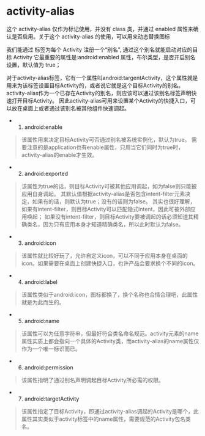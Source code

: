 

# activity-alias

这个 activity-alias 仅作为标记使用，并没有 class 类，并通过 enabled 属性来确认是否启用。关于这个 activity-alias 的使用，可以用来动态替换图标

我们能通过 <activity-alias> 标签为每个 Activity 注册一个“别名”, 通过这个别名就能启动对应的目标 Activity
它最重要的属性是:android:enabled 属性，布尔类型，是否开启别名设置，默认值为 true；

对于activity-alias标签，它有一个属性叫android:targentActivity，这个属性就是用来为该标签设置目标Activity的，或者说它就是这个目标Activity的别名。
activity-alias作为一个已存在Activity的别名，则应该可以通过该别名标签声明快速打开目标Activity。
因此activity-alias可用来设置某个Activity的快捷入口，可以放在桌面上或者通过该别名被其他组件快速调起。


- 1. android:enable 

> 该属性用来决定目标Activity可否通过别名被系统实例化，默认为true。
需要注意的是application也有enable属性，只用当它们同时为true时，activity-alias的enable才生效。

- 2. android:exported 

> 该属性为true的话，则目标Activity可被其他应用调起，如为false则只能被应用自身调起。
其默认值根据activity-alias是否包含intent-filter元素决定，如果有的话，则默认为true；没有的话则为false。
其实也很好理解，如果有intent-filter，则目标Activity可以匹配隐式Intent，因此可被外部应用唤起；
如果没有intent-filter，则目标Activity要被调起的话必须知道其精确类名，因为只有应用本身才知道精确类名，所以此时默认为false。

- 3. android:icon 

> 该属性就比较好玩了，允许自定义icon，可以不同于应用本身在桌面的icon。如果需要在桌面上创建快捷入口，也许产品会要求换个不同的icon。

- 4. android:label 

> 该属性类似于android:icon，图标都换了，换个名称也合情合理吧，此属性就是为此而生的。

- 5. android:name 

> 该属性可以为任意字符串，但最好符合类名命名规范。activity元素的name属性实质上都会指向一个具体的Activity类，而activity-alias的name属性仅作为一个唯一标识而已。

- 6. android:permission 

> 该属性指明了通过别名声明调起目标Activity所必需的权限。

- 7. android:targetActivity 

> 该属性指定了目标Activity，即通过activity-alias调起的Activity是哪个，此属性其实类似于activity标签中的name属性，需要规范的Activity包名类名。





